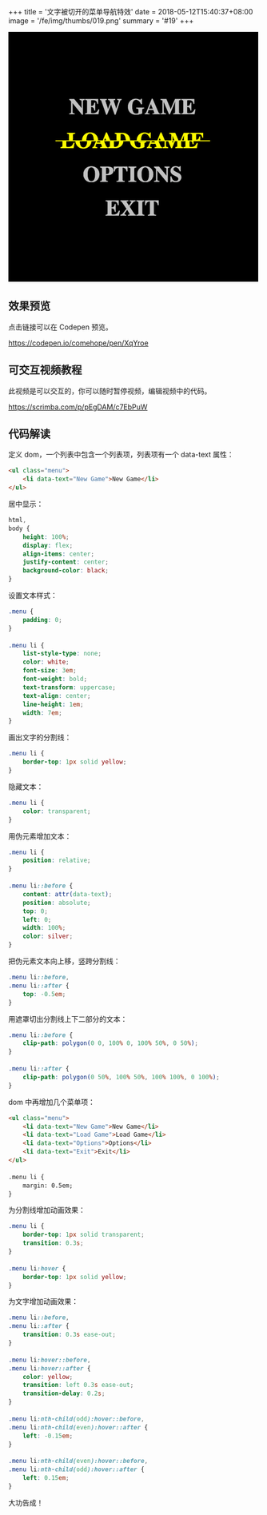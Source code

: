 +++
title = '文字被切开的菜单导航特效'
date = 2018-05-12T15:40:37+08:00
image = '/fe/img/thumbs/019.png'
summary = '#19'
+++

![](./work.png)

## 效果预览

点击链接可以在 Codepen 预览。

https://codepen.io/comehope/pen/XqYroe

## 可交互视频教程

此视频是可以交互的，你可以随时暂停视频，编辑视频中的代码。

https://scrimba.com/p/pEgDAM/c7EbPuW

## 代码解读

定义 dom，一个列表中包含一个列表项，列表项有一个 data-text 属性：
```html
<ul class="menu">
	<li data-text="New Game">New Game</li>
</ul>
```

居中显示：
```css
html,
body {
	height: 100%;
	display: flex;
	align-items: center;
	justify-content: center;
	background-color: black;
}
```

设置文本样式：
```css
.menu {
    padding: 0;
}

.menu li {
	list-style-type: none;
	color: white;
	font-size: 3em;
	font-weight: bold;
	text-transform: uppercase;
	text-align: center;
	line-height: 1em;
	width: 7em;
}
```

画出文字的分割线：
```css
.menu li {
	border-top: 1px solid yellow;
}
```

隐藏文本：
```css
.menu li {
	color: transparent;
}
```

用伪元素增加文本：
```css
.menu li {
	position: relative;
}

.menu li::before {
	content: attr(data-text);
	position: absolute;
	top: 0;
	left: 0;
	width: 100%;
	color: silver;
}
```

把伪元素文本向上移，竖跨分割线：
```css
.menu li::before,
.menu li::after {
	top: -0.5em;
}
```

用遮罩切出分割线上下二部分的文本：
```css
.menu li::before {
	clip-path: polygon(0 0, 100% 0, 100% 50%, 0 50%);
}

.menu li::after {
	clip-path: polygon(0 50%, 100% 50%, 100% 100%, 0 100%);
}
```

dom 中再增加几个菜单项：
```html
<ul class="menu">
	<li data-text="New Game">New Game</li>
	<li data-text="Load Game">Load Game</li>
	<li data-text="Options">Options</li>
	<li data-text="Exit">Exit</li>
</ul>

.menu li {
	margin: 0.5em;
}
```

为分割线增加动画效果：
```css
.menu li {
	border-top: 1px solid transparent;
	transition: 0.3s;
}

.menu li:hover {
	border-top: 1px solid yellow;
}
```

为文字增加动画效果：
```css
.menu li::before,
.menu li::after {
	transition: 0.3s ease-out;
}

.menu li:hover::before,
.menu li:hover::after {
	color: yellow;
	transition: left 0.3s ease-out;
	transition-delay: 0.2s;
}

.menu li:nth-child(odd):hover::before,
.menu li:nth-child(even):hover::after {
	left: -0.15em;
}

.menu li:nth-child(even):hover::before,
.menu li:nth-child(odd):hover::after {
	left: 0.15em;
}
```

大功告成！
